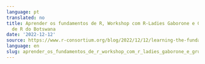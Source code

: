 ```yaml
---
language: pt
translated: no
title: Aprender os fundamentos de R, Workshop com R-Ladies Gaborone e Grupo de Utilizadores
  de R do Botswana
date: '2022-12-12'
source: https://www.r-consortium.org/blog/2022/12/12/learning-the-fundamentals-of-r-workshop-with-r-ladies-gaborone-and-botswana-r-user-group
language: en
slug: aprender_os_fundamentos_de_r_workshop_com_r_ladies_gaborone_e_grupo_de_utilizadores_de_r_do_botswana
---
```




